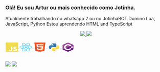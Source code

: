 ### Olá! Eu sou Artur ou mais conhecido como Jotinha.

Atualmente trabalhando no whatsapp 2 ou no JotinhaBOT
Domino Lua, JavaScript, Python
Estou aprendendo HTML and TypeScript


<div align="center">
  <a href="https://github.com/littlejotinha">
  <img height="180em" src="https://github-readme-stats.vercel.app/api?username=littlejotinha&show_icons=true&theme=dracula&include_all_commits=true&count_private=true"/>
  <img height="180em" src="https://github-readme-stats.vercel.app/api/top-langs/?username=littlejotinha&layout=compact&langs_count=7&theme=dracula"/>
</div>
<div style="display: inline_block"><br>
  <img align="center" alt="Jota-Js" height="30" width="40" src="https://raw.githubusercontent.com/devicons/devicon/master/icons/javascript/javascript-plain.svg">
  <img align="center" alt="Jota-React" height="30" width="40" src="https://raw.githubusercontent.com/devicons/devicon/master/icons/react/react-original.svg">
  <img align="center" alt="Jota-HTML" height="30" width="40" src="https://raw.githubusercontent.com/devicons/devicon/master/icons/html5/html5-original.svg">
  <img align="center" alt="Jota-Python" height="30" width="40" src="https://raw.githubusercontent.com/devicons/devicon/master/icons/python/python-original.svg">
  <img align="center" alt="Jota-Csharp" height="30" width="40" src="https://raw.githubusercontent.com/devicons/devicon/master/icons/csharp/csharp-original.svg">
</div>

##


<div> 
<a href="https://discord.gg/rKz3R7bveG" target="_blank"><img src="https://img.shields.io/badge/Discord-7289DA?style=for-the-badge&logo=discord&logoColor=white" target="_blank"></a> 
  <a href = "mailto:jotinhaishot@gmail.com"><img src="https://img.shields.io/badge/-Gmail-%23333?style=for-the-badge&logo=gmail&logoColor=white" target="_blank"></a>
